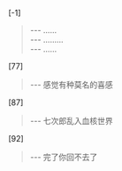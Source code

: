 
[-1] 
>--- ......<br>
>--- .........<br>
>--- ……<br>

[77] 
>--- 感觉有种莫名的喜感<br>

[87] 
>--- 七次郎乱入血核世界<br>

[92] 
>--- 完了你回不去了<br>
